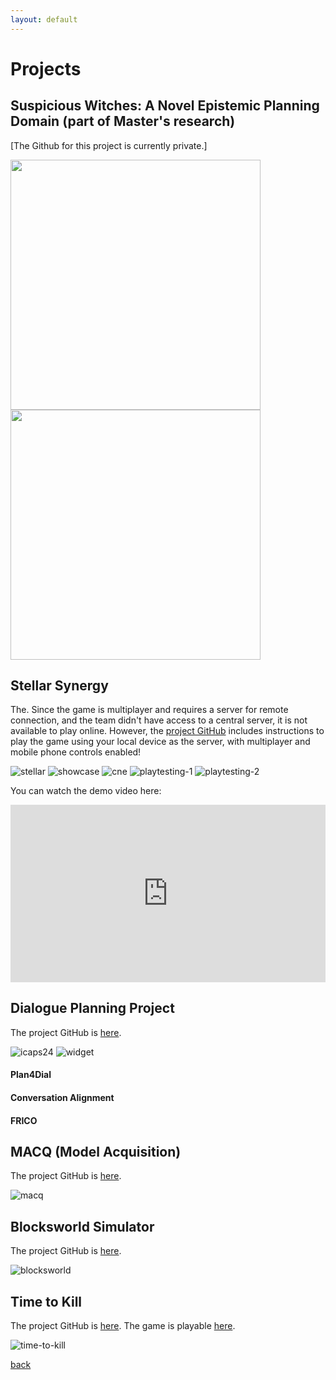 ```yaml
---
layout: default
---
```

# Projects

## Suspicious Witches: A Novel Epistemic Planning Domain (part of Master's research)
[The Github for this project is currently private.]

<img src="./imgs/witch.jpg" width="400"/>

<img src="./imgs/chat-gpt.png" width="400"/>

## Stellar Synergy
The. Since the game is multiplayer and requires a server for remote connection, and the team didn't have access to a central server, it is not available to play online. However, the [project GitHub](https://github.com/jayttk02/CISC-496-GDP-2) includes instructions to play the game using your local device as the server, with multiplayer and mobile phone controls enabled!

<!-- <img src="./imgs/stellar-synergy-poster.png" width="400"/> -->

![stellar](./imgs/stellar-synergy/poster.png)
![showcase](./imgs/stellar-synergy/computing-showcase.jpg)
![cne](./imgs/stellar-synergy/cne.jpg)
![playtesting-1](./imgs/stellar-synergy/playtesting-1.jpg)
![playtesting-2](./imgs/stellar-synergy/playtesting-2.jpg)

You can watch the demo video here:

<div style="padding:56.25% 0 0 0;position:relative;"><iframe src="https://player.vimeo.com/video/1008225173?badge=0&amp;autopause=0&amp;player_id=0&amp;app_id=58479" frameborder="0" allow="autoplay; fullscreen; picture-in-picture; clipboard-write" style="position:absolute;top:0;left:0;width:100%;height:100%;" title="Stellar Synergy Demo"></iframe></div><script src="https://player.vimeo.com/api/player.js"></script>


## Dialogue Planning Project
The project GitHub is [here](https://github.com/dialogue-planning).

![icaps24](./imgs/icaps24.jpg)
![widget](./imgs/widget-chat.png)

#### Plan4Dial

#### Conversation Alignment
#### FRICO

## MACQ (Model Acquisition)
The project GitHub is [here](https://github.com/AI-Planning/macq).

![macq](./imgs/macq.png)

## Blocksworld Simulator
The project GitHub is [here](https://github.com/beckydvn/Blocksworld-Unity3D-Simulation).

![blocksworld](./imgs/blocksworld.png)

## Time to Kill
The project GitHub is [here](https://github.com/beckydvn/Time-To-Kill-full-game). The game is playable [here](https://tungpham2001.github.io/).

![time-to-kill](./imgs/time-to-kill.png)


[back](./)